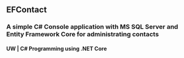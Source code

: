 ## EFContact

### A simple C# Console application with MS SQL Server and Entity Framework Core for administrating contacts

#### UW | C# Programming using .NET Core
